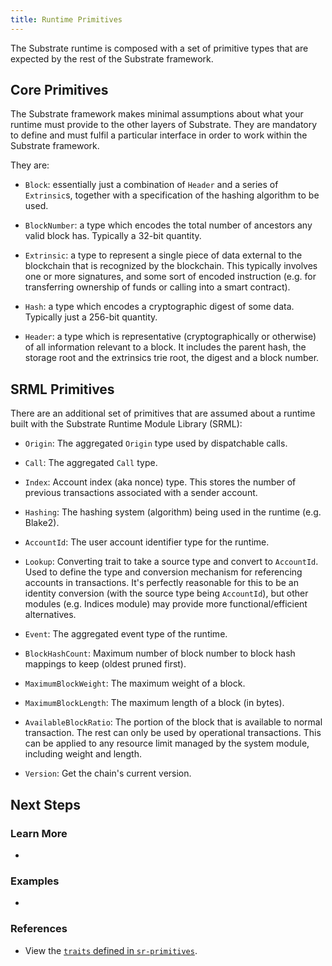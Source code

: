 ```yaml
---
title: Runtime Primitives
---
```


The Substrate runtime is composed with a set of primitive types that are expected by the rest of the
Substrate framework.

## Core Primitives

The Substrate framework makes minimal assumptions about what your runtime must provide to the other
layers of Substrate. They are mandatory to define and must fulfil a particular interface in order to
work within the Substrate framework.

They are:

- `Block`: essentially just a combination of `Header` and a series of `Extrinsic`s, together with a
  specification of the hashing algorithm to be used.

- `BlockNumber`: a type which encodes the total number of ancestors any valid block has. Typically a
  32-bit quantity.

- `Extrinsic`: a type to represent a single piece of data external to the blockchain that is
  recognized by the blockchain. This typically involves one or more signatures, and some sort of
  encoded instruction (e.g. for transferring ownership of funds or calling into a smart contract).

- `Hash`: a type which encodes a cryptographic digest of some data. Typically just a 256-bit
  quantity.

- `Header`: a type which is representative (cryptographically or otherwise) of all information
  relevant to a block. It includes the parent hash, the storage root and the extrinsics trie root,
  the digest and a block number.

## SRML Primitives

There are an additional set of primitives that are assumed about a runtime built with the Substrate
Runtime Module Library (SRML):

* `Origin`: The aggregated `Origin` type used by dispatchable calls.

* `Call`: The aggregated `Call` type.

* `Index`: Account index (aka nonce) type. This stores the number of previous transactions
  associated with a sender account.

* `Hashing`: The hashing system (algorithm) being used in the runtime (e.g. Blake2).

* `AccountId`: The user account identifier type for the runtime.

* `Lookup`: Converting trait to take a source type and convert to `AccountId`. Used to define the
  type and conversion mechanism for referencing accounts in transactions. It's perfectly reasonable
  for this to be an identity conversion (with the source type being `AccountId`), but other modules
  (e.g. Indices module) may provide more functional/efficient alternatives.

* `Event`: The aggregated event type of the runtime.

* `BlockHashCount`: Maximum number of block number to block hash mappings to keep (oldest pruned
  first).

* `MaximumBlockWeight`: The maximum weight of a block.

* `MaximumBlockLength`: The maximum length of a block (in bytes).

* `AvailableBlockRatio`: The portion of the block that is available to normal transaction. The rest
  can only be used by operational transactions. This can be applied to any resource limit managed by
  the system module, including weight and length.

* `Version`: Get the chain's current version.


## Next Steps

### Learn More

- 

### Examples

- 

### References

- View the [`traits` defined in
  `sr-primitives`](https://substrate.dev/rustdocs/master/sr_primitives/traits/index.html).